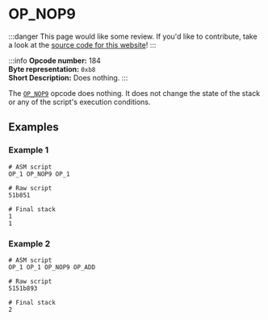 # OP_NOP9
:::danger
This page would like some review. If you'd like to contribute, take a look at the [source code for this website]!
:::

:::info
**Opcode number:** 184  
**Byte representation:** `0xb8`   
**Short Description:** Does nothing. 
:::

The [`OP_NOP9`](./OP_NOP9.md) opcode does nothing. It does not change the state of the stack or any of the script's execution conditions.

## Examples
### Example 1
```shell
# ASM script
OP_1 OP_NOP9 OP_1 

# Raw script
51b851

# Final stack
1
1
```

### Example 2
```shell
# ASM script
OP_1 OP_1 OP_NOP9 OP_ADD

# Raw script
5151b893

# Final stack
2
```

[source code for this website]: https://github.com/thunderbiscuit/opcode-explained
